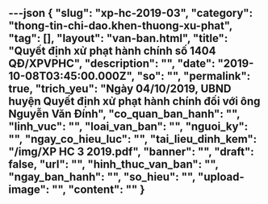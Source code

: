 ---json
{
    "slug": "xp-hc-2019-03",
    "category": "thong-tin-chi-dao.khen-thuong-xu-phat",
    "tag": [],
    "layout": "van-ban.html",
    "title": "Quyết định xử phạt hành chính số 1404 QĐ/XPVPHC",
    "description": "",
    "date": "2019-10-08T03:45:00.000Z",
    "so": "",
    "permalink": true,
    "trich_yeu": "Ngày 04/10/2019, UBND huyện Quyết định xử phạt hành chính đối với ông Nguyễn Văn Đính",
    "co_quan_ban_hanh": "",
    "linh_vuc": "",
    "loai_van_ban": "",
    "nguoi_ky": "",
    "ngay_co_hieu_luc": "",
    "tai_lieu_dinh_kem": "/img/XP HC 3 2019.pdf",
    "banner": "",
    "draft": false,
    "url": "",
    "hinh_thuc_van_ban": "",
    "ngay_ban_hanh": "",
    "so_hieu": "",
    "upload-image": "",
    "__content__": ""
}
---
